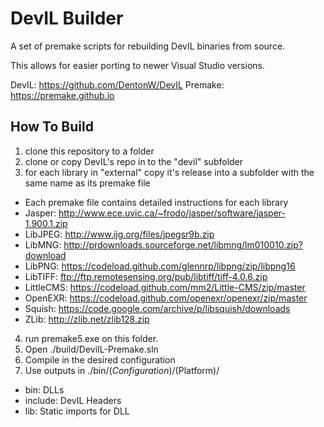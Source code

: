 # DevIL Builder
A set of premake scripts for rebuilding DevIL binaries from source.

This allows for easier porting to newer Visual Studio versions.

DevIL: https://github.com/DentonW/DevIL
Premake: https://premake.github.io

## How To Build
1. clone this repository to a folder
2. clone or copy DevIL's repo in to the "devil" subfolder
3. for each library in "external" copy it's release into a subfolder with the same name as its premake file
  * Each premake file contains detailed instructions for each library
  * Jasper: http://www.ece.uvic.ca/~frodo/jasper/software/jasper-1.900.1.zip
  * LibJPEG: http://www.ijg.org/files/jpegsr9b.zip
  * LibMNG: http://prdownloads.sourceforge.net/libmng/lm010010.zip?download
  * LibPNG: https://codeload.github.com/glennrp/libpng/zip/libpng16
  * LibTIFF: ftp://ftp.remotesensing.org/pub/libtiff/tiff-4.0.6.zip
  * LittleCMS: https://codeload.github.com/mm2/Little-CMS/zip/master
  * OpenEXR: https://codeload.github.com/openexr/openexr/zip/master
  * Squish: https://code.google.com/archive/p/libsquish/downloads
  * ZLib: http://zlib.net/zlib128.zip
4. run premake5.exe on this folder.
5. Open ./build/DeviIL-Premake.sln
6. Compile in the desired configuration
7. Use outputs in ./bin/$(Configuration)/$(Platform)/
  * bin: DLLs
  * include: DevIL Headers
  * lib: Static imports for DLL
